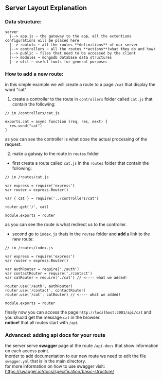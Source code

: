 ## Server Layout Explanation  

### Data structure:  

```
server
  |--> app.js ~ the gateway to the app, all the extentions configurations will be placed here
  |--> roututs ~ all the routes **definitions** of our server
  |--> controllers ~ all the routes **actions**(what they do and how)
  |--> public ~ files that need to be accessed by the client
  |--> modules ~ mongodb database data structures
  |--> util ~ useful tools for general purposes
```

### How to add a new route:  

in this simple example we will create a route to a page `/cat` that display the word "cat"  

1) create a controller to the route in `controllers` folder called `cat.js` that contain the following:  

``` 
// in /controllers/cat.js

exports.cat = async function (req, res, next) {
  res.send("cat")
}

```

as you can see the controller is what dose the actual processing of the request.  

2) make a gatway to the route in `routes` folder
* first create a route called `cat.js` in the `routes` folder that contain the following:

```
// in /routes/cat.js

var express = require('express')
var router = express.Router()

var { cat } = require('../controllers/cat')

router.get('/', cat)

module.exports = router
```

as you can see the route is what redirect us to the controller.  

* second go to `index.js` thats in the `routes` folder and **add** a link to the new route:  
```
// in /routes/index.js

var express = require('express')
var router = express.Router()

var authRouter = require('./auth')
var contactRouter = require('./contact')
var catRouter = require('./cat') // <---- what we added!

router.use('/auth', authRouter)
router.use('/contact', contactRouter)
router.use('/cat', catRouter) // <---- what we added!

module.exports = router
```

finally now you can access the page `http://localhost:3001/api/cat` and you shuold get the message `cat` in the browser.  
**notice!** that all routes start with `/api`  

### Advanced: adding api docs for your route  

the server serve **swagger** page at the route `/api-docs` that show information on each access point.  
inorder to add documentation to our new route we need to edit the file `swagger.yml` that is in the main directory.  
for more information on how to use swagger visit: https://swagger.io/docs/specification/basic-structure/  


